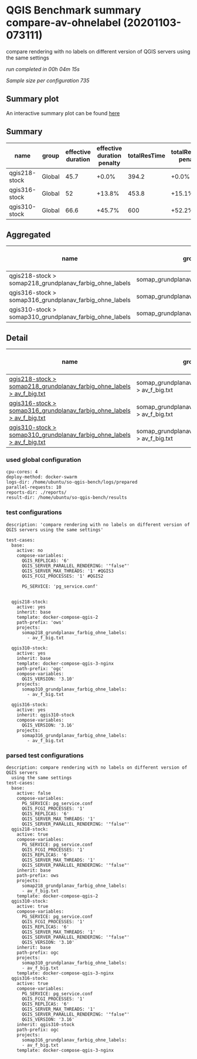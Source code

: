 # QGIS Benchmark summary compare-av-ohnelabel (20201103-073111)


compare rendering with no labels on different version of QGIS servers using the same settings

_run completed in 00h 04m 15s_

_Sample size per configuration 735_
## Summary plot
An interactive summary plot can be found [here](report_compare-av-ohnelabel_20201103-073111_plot.html)

## Summary
| name          | group   |   effective duration | effective duration penalty   |   totalResTime | totalResTime penalty   |   medianResTime | medianResTime penalty   |   minResTime |   maxResTime |   responseSizeMB |   sampleCount |   errorCount |   memMaxMB |   memAvgMB |   memMinMB |   cpuMax% |   cpuAvg% |   cpuMin% |   errorPct |
|---------------|---------|----------------------|------------------------------|----------------|------------------------|-----------------|-------------------------|--------------|--------------|------------------|---------------|--------------|------------|------------|------------|-----------|-----------|-----------|------------|
| qgis218-stock | Global  |                 45.7 | +0.0%                        |          394.2 | +0.0%                  |             485 | +0.0%                   |          179 |         3187 |            116.4 |           735 |            0 |     3753.2 |     3347.9 |     2524.6 |      98.5 |      93.9 |      11.5 |          0 |
| qgis316-stock | Global  |                 52   | +13.8%                       |          453.8 | +15.1%                 |             618 | +27.4%                  |            7 |         2143 |             99.4 |           735 |            0 |     4127.7 |     3493   |     2897.8 |      90.2 |      73.1 |      18.3 |          0 |
| qgis310-stock | Global  |                 66.6 | +45.7%                       |          600   | +52.2%                 |             812 | +67.4%                  |          142 |         2037 |             99.4 |           735 |            0 |     3950.7 |     3394.6 |     2810.2 |      91   |      73.4 |      18.7 |          0 |

## Aggregated
| name                                                    | group                                |   effective duration | effective duration penalty   |   totalResTime | totalResTime penalty   |   medianResTime | medianResTime penalty   |   minResTime |   maxResTime |   responseSizeMB |   sampleCount |   errorCount |   memMaxMB |   memAvgMB |   memMinMB |   cpuMax% |   cpuAvg% |   cpuMin% |   errorPct |
|---------------------------------------------------------|--------------------------------------|----------------------|------------------------------|----------------|------------------------|-----------------|-------------------------|--------------|--------------|------------------|---------------|--------------|------------|------------|------------|-----------|-----------|-----------|------------|
| qgis218-stock > somap218_grundplanav_farbig_ohne_labels | somap_grundplanav_farbig_ohne_labels |                 45.7 | +0.0%                        |          394.2 | +0.0%                  |             485 | +0.0%                   |          179 |         3187 |            116.4 |           735 |            0 |     3753.2 |     3347.9 |     2524.6 |      98.5 |      93.9 |      11.5 |          0 |
| qgis316-stock > somap316_grundplanav_farbig_ohne_labels | somap_grundplanav_farbig_ohne_labels |                 52   | +13.8%                       |          453.8 | +15.1%                 |             618 | +27.4%                  |            7 |         2143 |             99.4 |           735 |            0 |     4127.7 |     3493   |     2897.8 |      90.2 |      73.1 |      18.3 |          0 |
| qgis310-stock > somap310_grundplanav_farbig_ohne_labels | somap_grundplanav_farbig_ohne_labels |                 66.6 | +45.7%                       |          600   | +52.2%                 |             812 | +67.4%                  |          142 |         2037 |             99.4 |           735 |            0 |     3950.7 |     3394.6 |     2810.2 |      91   |      73.4 |      18.7 |          0 |

## Detail
| name                                                                                                                                                                                                                      | group                                               |   effective duration | effective duration penalty   |   totalResTime | totalResTime penalty   |   medianResTime | medianResTime penalty   |   sampleCount |   errorCount |   errorPct |   meanResTime |   minResTime |   maxResTime |   pct1ResTime |   pct2ResTime |   pct3ResTime |   throughput |   receivedKBytesPerSec |   sentKBytesPerSec |   responseSizeMB |   memMaxMB |   memAvgMB |   memMinMB |   cpuMax% |   cpuAvg% |   cpuMin% |
|---------------------------------------------------------------------------------------------------------------------------------------------------------------------------------------------------------------------------|-----------------------------------------------------|----------------------|------------------------------|----------------|------------------------|-----------------|-------------------------|---------------|--------------|------------|---------------|--------------|--------------|---------------|---------------|---------------|--------------|------------------------|--------------------|------------------|------------|------------|------------|-----------|-----------|-----------|
| [qgis218-stock > somap218_grundplanav_farbig_ohne_labels > av_f_big.txt](../results/details/compare-av-ohnelabel/20201103-073111/qgis218-stock/somap218_grundplanav_farbig_ohne_labels/av_f_big.txt/dashboard/index.html) | somap_grundplanav_farbig_ohne_labels > av_f_big.txt |                 45.7 | +0.0%                        |          394.2 | +0.0%                  |             485 | +0.0%                   |           735 |            0 |          0 |       536.332 |          179 |         3187 |         777.8 |         920.8 |       1559.2  |      18.3718 |                2979.04 |            8.30426 |            116.4 |     3753.2 |     3347.9 |     2524.6 |      98.5 |      93.9 |      11.5 |
| [qgis316-stock > somap316_grundplanav_farbig_ohne_labels > av_f_big.txt](../results/details/compare-av-ohnelabel/20201103-073111/qgis316-stock/somap316_grundplanav_farbig_ohne_labels/av_f_big.txt/dashboard/index.html) | somap_grundplanav_farbig_ohne_labels > av_f_big.txt |                 52   | +13.8%                       |          453.8 | +15.1%                 |             618 | +27.4%                  |           735 |            0 |          0 |       617.37  |            7 |         2143 |        1019.2 |        1131.6 |       1493.12 |      15.9087 |                2202.58 |            7.19094 |             99.4 |     4127.7 |     3493   |     2897.8 |      90.2 |      73.1 |      18.3 |
| [qgis310-stock > somap310_grundplanav_farbig_ohne_labels > av_f_big.txt](../results/details/compare-av-ohnelabel/20201103-073111/qgis310-stock/somap310_grundplanav_farbig_ohne_labels/av_f_big.txt/dashboard/index.html) | somap_grundplanav_farbig_ohne_labels > av_f_big.txt |                 66.6 | +45.7%                       |          600   | +52.2%                 |             812 | +67.4%                  |           735 |            0 |          0 |       816.333 |          142 |         2037 |        1248   |        1310.4 |       1603.92 |      12.0632 |                1670.36 |            5.45272 |             99.4 |     3950.7 |     3394.6 |     2810.2 |      91   |      73.4 |      18.7 |

### used global configuration

```
cpu-cores: 4
deploy-method: docker-swarm
logs-dir: /home/ubuntu/so-qgis-bench/logs/prepared
parallel-requests: 10
reports-dir: ./reports/
result-dir: /home/ubuntu/so-qgis-bench/results

```
### test configurations

```
description: 'compare rendering with no labels on different version of QGIS servers using the same settings'

test-cases:
  base:
    active: no
    compose-variables:
      QGIS_REPLICAS: '6'
      QGIS_SERVER_PARALLEL_RENDERING: '"false"'
      QGIS_SERVER_MAX_THREADS: '1' #QGIS3
      QGIS_FCGI_PROCESSES: '1' #QGIS2

      PG_SERVICE: 'pg_service.conf'


  qgis218-stock:
    active: yes
    inherit: base
    template: docker-compose-qgis-2
    path-prefix: 'ows'
    projects:
      somap218_grundplanav_farbig_ohne_labels:
        - av_f_big.txt

  qgis310-stock:
    active: yes
    inherit: base
    template: docker-compose-qgis-3-nginx
    path-prefix: 'ogc'
    compose-variables:
      QGIS_VERSION: '3.10'
    projects:
      somap310_grundplanav_farbig_ohne_labels:
        - av_f_big.txt

  qgis316-stock:
    active: yes
    inherit: qgis310-stock
    compose-variables:
      QGIS_VERSION: '3.16'
    projects:
      somap316_grundplanav_farbig_ohne_labels:
        - av_f_big.txt

```
### parsed test configurations

```
description: compare rendering with no labels on different version of QGIS servers
  using the same settings
test-cases:
  base:
    active: false
    compose-variables:
      PG_SERVICE: pg_service.conf
      QGIS_FCGI_PROCESSES: '1'
      QGIS_REPLICAS: '6'
      QGIS_SERVER_MAX_THREADS: '1'
      QGIS_SERVER_PARALLEL_RENDERING: '"false"'
  qgis218-stock:
    active: true
    compose-variables:
      PG_SERVICE: pg_service.conf
      QGIS_FCGI_PROCESSES: '1'
      QGIS_REPLICAS: '6'
      QGIS_SERVER_MAX_THREADS: '1'
      QGIS_SERVER_PARALLEL_RENDERING: '"false"'
    inherit: base
    path-prefix: ows
    projects:
      somap218_grundplanav_farbig_ohne_labels:
      - av_f_big.txt
    template: docker-compose-qgis-2
  qgis310-stock:
    active: true
    compose-variables:
      PG_SERVICE: pg_service.conf
      QGIS_FCGI_PROCESSES: '1'
      QGIS_REPLICAS: '6'
      QGIS_SERVER_MAX_THREADS: '1'
      QGIS_SERVER_PARALLEL_RENDERING: '"false"'
      QGIS_VERSION: '3.10'
    inherit: base
    path-prefix: ogc
    projects:
      somap310_grundplanav_farbig_ohne_labels:
      - av_f_big.txt
    template: docker-compose-qgis-3-nginx
  qgis316-stock:
    active: true
    compose-variables:
      PG_SERVICE: pg_service.conf
      QGIS_FCGI_PROCESSES: '1'
      QGIS_REPLICAS: '6'
      QGIS_SERVER_MAX_THREADS: '1'
      QGIS_SERVER_PARALLEL_RENDERING: '"false"'
      QGIS_VERSION: '3.16'
    inherit: qgis310-stock
    path-prefix: ogc
    projects:
      somap316_grundplanav_farbig_ohne_labels:
      - av_f_big.txt
    template: docker-compose-qgis-3-nginx

```
